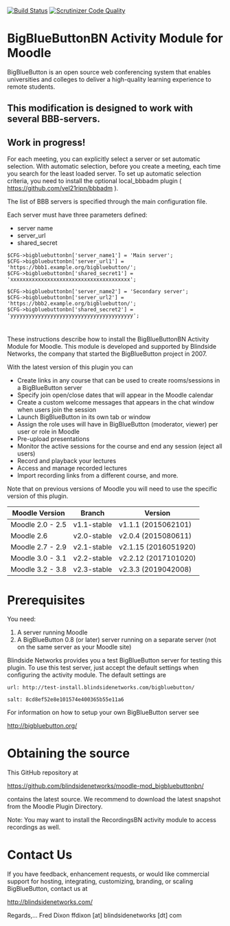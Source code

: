 [![Build Status](https://travis-ci.org/blindsidenetworks/moodle-mod_bigbluebuttonbn.svg?branch=master)](https://travis-ci.org/blindsidenetworks/moodle-mod_bigbluebuttonbn)
[![Scrutinizer Code Quality](https://scrutinizer-ci.com/g/blindsidenetworks/moodle-mod_bigbluebuttonbn/badges/quality-score.png?b=master)](https://scrutinizer-ci.com/g/blindsidenetworks/moodle-mod_bigbluebuttonbn/?branch=master)


BigBlueButtonBN Activity Module for Moodle
==========================================
BigBlueButton is an open source web conferencing system that enables universities and colleges to deliver a high-quality learning experience to remote students.

## This modification is designed to work with several BBB-servers.

## Work in progress!

For each meeting, you can explicitly select a server or set automatic selection. With automatic selection, before you create a meeting, each time you search for the least loaded server. To set up automatic selection criteria, you need to install the optional local_bbbadm plugin ( https://github.com/vel21ripn/bbbadm ).

The list of BBB servers is specified through the main configuration file.

Each server must have three parameters defined:
* server name
* server_url
* shared_secret


```
$CFG->bigbluebuttonbn['server_name1'] = 'Main server';
$CFG->bigbluebuttonbn['server_url1'] = 'https://bbb1.example.org/bigbluebutton/';
$CFG->bigbluebuttonbn['shared_secret1'] = 'xxxxxxxxxxxxxxxxxxxxxxxxxxxxxxxxxxxxxxx';

$CFG->bigbluebuttonbn['server_name2'] = 'Secondary server';
$CFG->bigbluebuttonbn['server_url2'] = 'https://bbb2.example.org/bigbluebutton/';
$CFG->bigbluebuttonbn['shared_secret2'] = 'yyyyyyyyyyyyyyyyyyyyyyyyyyyyyyyyyyyyyyyy';
```
#

These instructions describe how to install the BigBlueButtonBN Activity Module for Moodle.  This module is developed and supported by Blindside Networks, the company that started the BigBlueButton project in 2007.

With the latest version of this plugin you can

- Create links in any course that can be used to create rooms/sessions in a BigBlueButton server
- Specify join open/close dates that will appear in the Moodle calendar
- Create a custom welcome messages that appears in the chat window when users join the session
- Launch BigBlueButton in its own tab or window
- Assign the role uses will have in BigBlueButton (moderator, viewer) per user or role in Moodle
- Pre-upload presentations
- Monitor the active sessions for the course and end any session (eject all users)
- Record and playback your lectures
- Access and manage recorded lectures
- Import recording links from a different course, and more.


Note that on previous versions of Moodle you will need to use the specific version of this plugin.

| Moodle Version    |  Branch      | Version              |
|-------------------|--------------|----------------------|
| Moodle 2.0 - 2.5  | v1.1-stable  | v1.1.1  (2015062101) |
| Moodle 2.6        | v2.0-stable  | v2.0.4  (2015080611) |
| Moodle 2.7 - 2.9  | v2.1-stable  | v2.1.15 (2016051920) |
| Moodle 3.0 - 3.1  | v2.2-stable  | v2.2.12 (2017101020) |
| Moodle 3.2 - 3.8  | v2.3-stable  | v2.3.3  (2019042008) |

Prerequisites
=============
You need:

1.  A server running Moodle
2.  A BigBlueButton 0.8 (or later) server running on a separate server (not on the same server as your Moodle site)

Blindside Networks provides you a test BigBlueButton server for testing this plugin.  To use this test server, just accept the default settings when configuring the activity module.  The default settings are

	url: http://test-install.blindsidenetworks.com/bigbluebutton/

	salt: 8cd8ef52e8e101574e400365b55e11a6

For information on how to setup your own BigBlueButton server see

http://bigbluebutton.org/

Obtaining the source
====================
This GitHub repository at

https://github.com/blindsidenetworks/moodle-mod_bigbluebuttonbn/

contains the latest source. We recommend to download the latest snapshot from the Moodle Plugin Directory.


Note: You may want to install the RecordingsBN activity module to access recordings as well.


Contact Us
==========
If you have feedback, enhancement requests, or would like commercial support for hosting, integrating, customizing, branding, or scaling BigBlueButton, contact us at

http://blindsidenetworks.com/

Regards,... Fred Dixon
ffdixon [at] blindsidenetworks [dt] com

